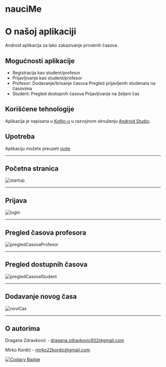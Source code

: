 # nauciMe

# O našoj aplikaciji

Android aplikacija za lako zakazivanje privatnih časova.

## Mogućnosti aplikacije

+ Registracija kao student/profesor
+ Prijavljivanje kao student/profesor
+ Profesor: 
    Dodavanje/brisanje časova
    Pregled prijavljenih studenata na časovima
+ Student:
    Pregled dostupnih časova
    Prijavljivanje na željeni čas


## Korišćene tehnologije

Aplikacija je napisana u [Kotlin-u](https://kotlinlang.org/) u razvojnom okruženju [Android Studio](https://developer.android.com/studio).


## Upotreba

Aplikaciju možete preuzeti [ovde](https://drive.google.com/file/d/1lFW7hiPw68oiIZ7hYD4X4SqAjUz19w-a/view?usp=drivesdk)

---

## Početna stranica

![startup](https://user-images.githubusercontent.com/92266151/169407674-ddf80ccf-6ff0-46b0-b076-8a583dedbd63.png)

---
## Prijava

![login](https://user-images.githubusercontent.com/92266151/169408089-aadeca09-bedf-4186-a3d5-90fd3565f8e7.png)

---
## Pregled časova profesora

![pregledCasovaProfesor](https://user-images.githubusercontent.com/92266151/169408108-27d1f7f9-cd9f-42e2-a843-d4162e188ea3.png)

---

## Pregled dostupnih časova

![pregledCasovaStudent](https://user-images.githubusercontent.com/92266151/169408120-a01f06d4-f9a7-45e5-8897-f19b127c421c.png)

---

## Dodavanje novog časa

![noviCas](https://user-images.githubusercontent.com/92266151/169408133-899f3cf8-eeba-47ba-913a-8e2d4125a01d.png)

---

## O autorima

Dragana Zdravković - dragana.zdravkovic602@gmail.com

Mirko Kordić - mirko22kordic@gmail.com

[![Codacy Badge](https://api.codacy.com/project/badge/Grade/c08a4aeeaab14f1a80ad79bb2c5c2b29)](https://app.codacy.com/gh/matf-pp/2022_Nauci_me?utm_source=github.com&utm_medium=referral&utm_content=matf-pp/2022_Nauci_me&utm_campaign=Badge_Grade_Settings)
